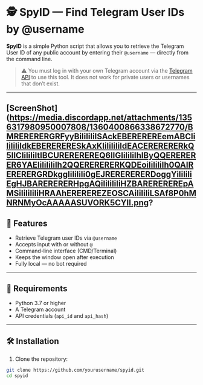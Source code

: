 # 🕵️ SpyID — Find Telegram User IDs by @username

**SpyID** is a simple Python script that allows you to retrieve the Telegram User ID of any public account by entering their `@username` — directly from the command line.

> ⚠️ You must log in with your own Telegram account via the [Telegram API](https://my.telegram.org) to use this tool. It does not work for private users or usernames that don’t exist.

---

## [ScreenShot](https://media.discordapp.net/attachments/1356317980950007808/1360400866338672770/BMRERERERGRFyyBiIiIiIiISAckEBEREREREemABCIiIiIiIiIdkEBERERERESkAxKIiIiIiIiIdEACERERERERkQ5IICIiIiIiItIBCUREREREREQ6IIGIiIiIiIhIByQQERERERER6YAEIiIiIiIiIh2QQERERERERKQDEoiIiIiIiIh0QAIRERERERGRDkggIiIiIiIi0gEJRERERERERDoggYiIiIiIiEgHJBARERERERHpgAQiIiIiIiIiHZBAREREREREpAMSiIiIiIiIiHRAAhEREREREZEOSCAiIiIiIiLSAf8P0hMNRNMyOcAAAAASUVORK5CYII.png?

## 🚀 Features

- Retrieve Telegram user IDs via `@username`
- Accepts input with or without `@`
- Command-line interface (CMD/Terminal)
- Keeps the window open after execution
- Fully local — no bot required

---

## 🧩 Requirements

- Python 3.7 or higher
- A Telegram account
- API credentials (`api_id` and `api_hash`)

---

## 🛠️ Installation

1. Clone the repository:

```bash
git clone https://github.com/yourusername/spyid.git
cd spyid

